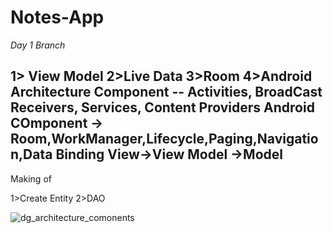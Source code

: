 # Notes-App
*Day  1 Branch* 

1> View Model
2>Live Data
3>Room 
4>Android Architecture Component -- Activities, BroadCast Receivers, Services, Content Providers
                                Android COmponent -> Room,WorkManager,Lifecycle,Paging,Navigation,Data Binding
                                View->View Model ->Model
----------------------------------------------------------------------------------------------------------------
Making of 

1>Create Entity
2>DAO


![dg_architecture_comonents](https://github.com/CoderDebjeet/Notes-App/assets/91367172/a4357ff9-2a33-417a-9777-150133bd11a5)
